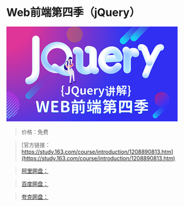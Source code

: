 # Web前端第四季（jQuery）

![img](../../../assets/study163/free/789525d7938e4333b72166796bc70686.png)

> 价格：免费

> [官方链接：https://study.163.com/course/introduction/1208890813.htm](https://study.163.com/course/introduction/1208890813.htm)

> [阿里网盘：]()

> [百度网盘：]()

> [夸克网盘：]()
